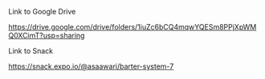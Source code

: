 Link to Google Drive 

https://drive.google.com/drive/folders/1iuZc6bCQ4mqwYQESm8PPjXpWMQ0XCimT?usp=sharing


Link to Snack

https://snack.expo.io/@asaawari/barter-system-7

